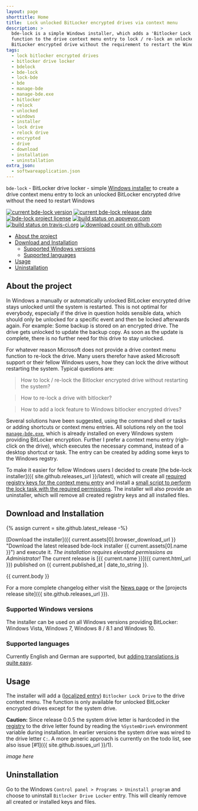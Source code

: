 ```yaml
---
layout: page
shorttitle: Home
title:  Lock unlocked BitLocker encrypted drives via context menu
description: >
  bde-lock is a simple Windows installer, which adds a 'Bitlocker Lock drive'
  function to the drive context menu entry to lock / re-lock an unlocked
  BitLocker encrypted drive without the requirement to restart the Windows system.
tags:
  - lock bitlocker encrypted drives
  - bitlocker drive locker
  - bdelock
  - bde-lock
  - lock-bde
  - bde
  - manage-bde
  - manage-bde.exe
  - bitlocker
  - relock
  - unlocked
  - windows
  - installer
  - lock drive
  - relock drive
  - encrypted
  - drive
  - download
  - installation
  - uninstallation
extra_json:
  - softwareapplication.json
---
```


`bde-lock` - BitLocker drive locker - simple [Windows installer](https://github.com/dleidert/bde-lock/releases/latest) to create a drive context menu entry to lock an unlocked BitLocker encrypted drive without the need to restart Windows

[![current bde-lock version](https://img.shields.io/github/release/dleidert/bde-lock.svg)][url.release]
[![current bde-lock release date](https://img.shields.io/github/release-date/dleidert/bde-lock.svg)][url.release]
[![bde-lock project license](https://img.shields.io/github/license/dleidert/bde-lock.svg)][url.license]
[![build status on appveyor.com](https://img.shields.io/appveyor/ci/dleidert/bde-lock/master.svg?label=appveyour%20ci)][url.appveyor]
[![build status on travis-ci.org](https://img.shields.io/travis/dleidert/bde-lock/master.svg?label=travis%20ci)][url.travisci]
[![download count on github.com](https://img.shields.io/github/downloads/dleidert/bde-lock/total.svg)][url.download]

[url.release]: https://github.com/dleidert/bde-lock/releases/latest/ "Check out the last bde-lock release"
[url.license]: https://raw.githubusercontent.com/dleidert/bde-lock/master/LICENSE "Check out the license of the bde-lock project"
[url.appveyor]: https://ci.appveyor.com/project/dleidert/bde-lock "Check out the AppVeyour CI build status for bde-lock"
[url.travisci]: https://travis-ci.org/dleidert/bde-lock "Check out the TRAVIS CI build status bde-lock"
[url.download]: https://github.com/dleidert/bdelock/releases/ "Check out the bde-lock release page"

* [About the project](#about "About the bde-lock project")
* [Download and Installation](#download-and-installation "Download and installation instructions")
    * [Supported Windows versions](#supported-windows-versions)
    * [Supported languages](#supported-languages)
* [Usage](#usage "Usage information and screenshot")
* [Uninstallation](#uninstallation "Uninstallation hints")

## About the project

In Windows a manually or automatically unlocked BitLocker encrypted drive stays unlocked until the system is restarted. This is not optimal for everybody, especially if the drive in question holds sensible data, which should only be unlocked for a specific event and then be locked afterwards again. For example: Some backup is stored on an encrypted drive. The drive gets unlocked to update the backup copy. As soon as the update is complete, there is no further need for this drive to stay unlocked.

For whatever reason Microsoft does not provide a drive context menu function to re-lock the drive. Many users therefor have asked Microsoft support or their fellow Windows users, how they can lock the drive without restarting the system. Typical questions are:

> How to lock / re-lock the Bitlocker encrypted drive without restarting the system?

> How to re-lock a drive with bitlocker?

> How to add a lock feature to Windows bitlocker encrypted drives?

Several solutions have been suggested, using the command shell or tasks or adding shortcuts or context menu entries. All solutions rely on the tool [`manage-bde.exe`](https://docs.microsoft.com/en-us/windows-server/administration/windows-commands/manage-bde), which is already installed on every Windows system providing BitLocker encryption. Further I prefer a context menu entry (righ-click on the drive), which executes the necessary command, instead of a desktop shortcut or task. The entry can be created by adding some keys to the Windows regstry.

To make it easier for fellow Windows users I decided to create [the bde-lock installer]({{ site.github.releases_url }}/latest), which will create all [required registry keys for the context menu entry](./registry-keys) and install a [small script to perform the lock task with the required permissions](./manage-bde). The installer will also provide an uninstaller, which will remove all created registry keys and all installed files.

## Download and Installation

{% assign current = site.github.latest_release -%}

[Download the installer]({{ current.assets[0].browser_download_url }} "Download the latest released bde-lock installer {{ current.assets[0].name }}") and execute it. _The installation requires elevated permissions as Administrator!_ The current release is [{{ current.name }}]({{ current.html_url }}) published on <time datetime="{{ current.published_at | date_to_xmlschema }}">{{ current.published_at | date_to_string }}</time>.

{{ current.body }}

For a more complete changelog either visit the [News page](./changelog) or the [projects release site]({{ site.github.releases_url }}).

### Supported Windows versions

The installer can be used on all Windows versions providing BitLocker: Windows Vista, Windows 7, Windows 8 / 8.1 and Windows 10.

### Supported languages

Currently English and German are supported, but [adding translations is quite easy](./translation).

## Usage

The installer will add a ([localized entry](./translation "Helping translate the bde-lock installer")) `Bitlocker Lock Drive` to the drive context menu. The function is only available for unlocked BitLocker encrypted drives except for the system drive.

**Caution:** Since release 0.0.5 the system drive letter is hardcoded in the [registry](./registry-keys#hkcrdriveshelllock-bde) to the drive letter found by reading the `%SystemDrive%` environment variable during installation. In earlier versions the system drive was wired to the drive letter `C:`. A more generic approach is currently on the todo list, see also issue [#1]({{ site.github.issues_url }}/1).

*image here*

## Uninstallation

Go to the Windows `Control panel > Programs > Uninstall program` and choose to uninstall `Bitlocker Drive Locker` entry. This will cleanly remove all created or installed keys and files.

